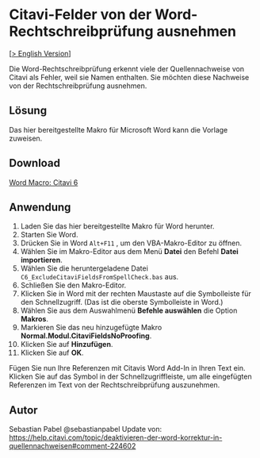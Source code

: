 # Citavi-Felder von der Word-Rechtschreibprüfung ausnehmen

[[> English Version](readme.md)]

Die Word-Rechtschreibprüfung erkennt viele der Quellennachweise von Citavi als Fehler, weil sie Namen enthalten. Sie möchten diese Nachweise von der Rechtschreibprüfung ausnehmen.

## Lösung
Das hier bereitgestellte Makro für Microsoft Word kann die Vorlage zuweisen.

## Download
[Word Macro: Citavi 6](C6_ExcludeCitaviFieldsFromSpellCheck.bas)

## Anwendung

1. Laden Sie das hier bereitgestellte Makro für Word herunter.
1. Starten Sie Word.
1. Drücken Sie in Word `Alt+F11` , um den VBA-Makro-Editor zu öffnen.
1. Wählen Sie im Makro-Editor aus dem Menü **Datei** den Befehl **Datei importieren**.
1. Wählen Sie die heruntergeladene Datei `C6_ExcludeCitaviFieldsFromSpellCheck.bas` aus.
1. Schließen Sie den Makro-Editor.
1. Klicken Sie in Word mit der rechten Maustaste auf die Symbolleiste für den Schnellzugriff. (Das ist die oberste Symbolleiste in Word.)
1. Wählen Sie aus dem Auswahlmenü **Befehle auswählen** die Option **Makros**.
1. Markieren Sie das neu hinzugefügte Makro **Normal.Modul.CitaviFieldsNoProofing**.
1. Klicken Sie auf **Hinzufügen**.
1. Klicken Sie auf **OK**.

Fügen Sie nun Ihre Referenzen mit Citavis Word Add-In in Ihren Text ein. Klicken Sie auf das Symbol in der Schnellzugriffleiste, um alle eingefügten Referenzen im Text von der Rechtschreibprüfung auszunehmen.

## Autor
Sebastian Pabel @sebastianpabel
Update von: https://help.citavi.com/topic/deaktivieren-der-word-korrektur-in-quellennachweisen#comment-224602
